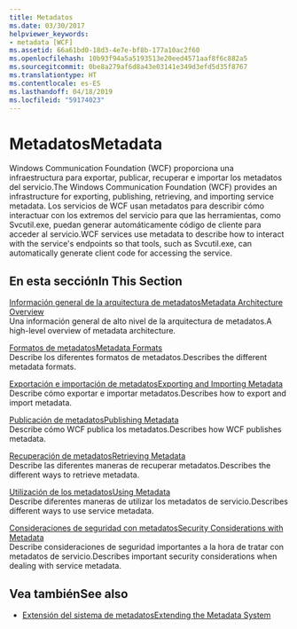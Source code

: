 ```yaml
---
title: Metadatos
ms.date: 03/30/2017
helpviewer_keywords:
- metadata [WCF]
ms.assetid: 66a61bd0-18d3-4e7e-bf8b-177a10ac2f60
ms.openlocfilehash: 10b93f94a5a5193513e20eed4571aaf8f6c882a5
ms.sourcegitcommit: 0be8a279af6d8a43e03141e349d3efd5d35f8767
ms.translationtype: HT
ms.contentlocale: es-ES
ms.lasthandoff: 04/18/2019
ms.locfileid: "59174023"
---
```

# <a name="metadata"></a><span data-ttu-id="f08d3-102">Metadatos</span><span class="sxs-lookup"><span data-stu-id="f08d3-102">Metadata</span></span>
<span data-ttu-id="f08d3-103">Windows Communication Foundation (WCF) proporciona una infraestructura para exportar, publicar, recuperar e importar los metadatos del servicio.</span><span class="sxs-lookup"><span data-stu-id="f08d3-103">The Windows Communication Foundation (WCF) provides an infrastructure for exporting, publishing, retrieving, and importing service metadata.</span></span> <span data-ttu-id="f08d3-104">Los servicios de WCF usan metadatos para describir cómo interactuar con los extremos del servicio para que las herramientas, como Svcutil.exe, puedan generar automáticamente código de cliente para acceder al servicio.</span><span class="sxs-lookup"><span data-stu-id="f08d3-104">WCF services use metadata to describe how to interact with the service's endpoints so that tools, such as Svcutil.exe, can automatically generate client code for accessing the service.</span></span>  
  
## <a name="in-this-section"></a><span data-ttu-id="f08d3-105">En esta sección</span><span class="sxs-lookup"><span data-stu-id="f08d3-105">In This Section</span></span>  
 [<span data-ttu-id="f08d3-106">Información general de la arquitectura de metadatos</span><span class="sxs-lookup"><span data-stu-id="f08d3-106">Metadata Architecture Overview</span></span>](../../../../docs/framework/wcf/feature-details/metadata-architecture-overview.md)  
 <span data-ttu-id="f08d3-107">Una información general de alto nivel de la arquitectura de metadatos.</span><span class="sxs-lookup"><span data-stu-id="f08d3-107">A high-level overview of metadata architecture.</span></span>  
  
 [<span data-ttu-id="f08d3-108">Formatos de metadatos</span><span class="sxs-lookup"><span data-stu-id="f08d3-108">Metadata Formats</span></span>](../../../../docs/framework/wcf/feature-details/metadata-formats.md)  
 <span data-ttu-id="f08d3-109">Describe los diferentes formatos de metadatos.</span><span class="sxs-lookup"><span data-stu-id="f08d3-109">Describes the different metadata formats.</span></span>  
  
 [<span data-ttu-id="f08d3-110">Exportación e importación de metadatos</span><span class="sxs-lookup"><span data-stu-id="f08d3-110">Exporting and Importing Metadata</span></span>](../../../../docs/framework/wcf/feature-details/exporting-and-importing-metadata.md)  
 <span data-ttu-id="f08d3-111">Describe cómo exportar e importar metadatos.</span><span class="sxs-lookup"><span data-stu-id="f08d3-111">Describes how to export and import metadata.</span></span>  
  
 [<span data-ttu-id="f08d3-112">Publicación de metadatos</span><span class="sxs-lookup"><span data-stu-id="f08d3-112">Publishing Metadata</span></span>](../../../../docs/framework/wcf/feature-details/publishing-metadata.md)  
 <span data-ttu-id="f08d3-113">Describe cómo WCF publica los metadatos.</span><span class="sxs-lookup"><span data-stu-id="f08d3-113">Describes how WCF publishes metadata.</span></span>  
  
 [<span data-ttu-id="f08d3-114">Recuperación de metadatos</span><span class="sxs-lookup"><span data-stu-id="f08d3-114">Retrieving Metadata</span></span>](../../../../docs/framework/wcf/feature-details/retrieving-metadata.md)  
 <span data-ttu-id="f08d3-115">Describe las diferentes maneras de recuperar metadatos.</span><span class="sxs-lookup"><span data-stu-id="f08d3-115">Describes the different ways to retrieve metadata.</span></span>  
  
 [<span data-ttu-id="f08d3-116">Utilización de los metadatos</span><span class="sxs-lookup"><span data-stu-id="f08d3-116">Using Metadata</span></span>](../../../../docs/framework/wcf/feature-details/using-metadata.md)  
 <span data-ttu-id="f08d3-117">Describe diferentes maneras de utilizar los metadatos de servicio.</span><span class="sxs-lookup"><span data-stu-id="f08d3-117">Describes different ways to use service metadata.</span></span>  
  
 [<span data-ttu-id="f08d3-118">Consideraciones de seguridad con metadatos</span><span class="sxs-lookup"><span data-stu-id="f08d3-118">Security Considerations with Metadata</span></span>](../../../../docs/framework/wcf/feature-details/security-considerations-with-metadata.md)  
 <span data-ttu-id="f08d3-119">Describe consideraciones de seguridad importantes a la hora de tratar con metadatos de servicio.</span><span class="sxs-lookup"><span data-stu-id="f08d3-119">Describes important security considerations when dealing with service metadata.</span></span>  
  
## <a name="see-also"></a><span data-ttu-id="f08d3-120">Vea también</span><span class="sxs-lookup"><span data-stu-id="f08d3-120">See also</span></span>

- [<span data-ttu-id="f08d3-121">Extensión del sistema de metadatos</span><span class="sxs-lookup"><span data-stu-id="f08d3-121">Extending the Metadata System</span></span>](../../../../docs/framework/wcf/extending/extending-the-metadata-system.md)
